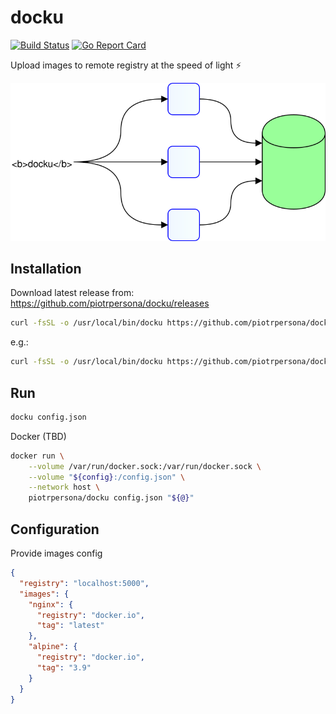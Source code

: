 # docku

[![Build Status](https://travis-ci.org/piotrpersona/docku.svg?branch=master)](https://travis-ci.org/piotrpersona/docku)
[![Go Report Card](https://goreportcard.com/badge/github.com/piotrpersona/docku)](https://goreportcard.com/report/github.com/piotrpersona/docku)

Upload images to remote registry at the speed of light ⚡️

![docku-arch](https://raw.githubusercontent.com/piotrpersona/docku/master/svg/docku-arch.svg?sanitize=true)

## Installation

Download latest release from:
https://github.com/piotrpersona/docku/releases

```bash
curl -fsSL -o /usr/local/bin/docku https://github.com/piotrpersona/docku/releases/download/<RELEASE>/docku-<OS>-<ARCH> && chmod +x /usr/local/bin/docku
```

e.g.:

```bash
curl -fsSL -o /usr/local/bin/docku https://github.com/piotrpersona/docku/releases/download/1.1.0/docku-darwin-amd64 && chmod +x /usr/local/bin/docku
```

## Run

```bash
docku config.json
```

Docker (TBD)

```bash
docker run \
    --volume /var/run/docker.sock:/var/run/docker.sock \
    --volume "${config}:/config.json" \
    --network host \
    piotrpersona/docku config.json "${@}"
```

## Configuration

Provide images config

```json
{
  "registry": "localhost:5000",
  "images": {
    "nginx": {
      "registry": "docker.io",
      "tag": "latest"
    },
    "alpine": {
      "registry": "docker.io",
      "tag": "3.9"
    }
  }
}
```
